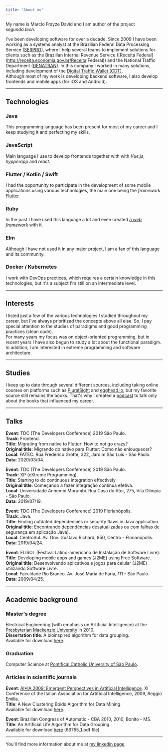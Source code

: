 ```yaml
---
title: "About me"
---
```


My name is Marcio Frayze David and I am author of the project *segunda.tech*.
  
I've been developing software for over a decade. Since 2009 I have been working as a
systems analyst at the Brazilian Federal Data Processing Service
([SERPRO](https://serpro.gov.br)), where I help several teams to
implement solutions for clients such as the Brazilian Internal Revenue Service 
([Receita Federal](http://receita.economia.gov.br/Receita Federal)) and
the National Traffic Department ([DENATRAN](https://portalservicos.denatran.serpro.gov.br)).
In this company I worked in many solutions, including development of the 
[Digital Traffic Wallet (CDT)](https://servicos.serpro.gov.br/carteira-digital/).  
Although most of my work is developing backend software, I also develop
frontends and mobile apps (for iOS and Android).

---

## Technologies

### Java
This programming language has been present for most of my career
and I keep studying it and perfecting my skills.

### JavaScript
Main language I use to develop frontends together with
with *Vue.js*, *hypperapp* and *react*.

### Flutter / Kotlin / Swift
I had the opportunity to participate in the development of some mobile applications
using various technologies, the main one being the *framework* 
[Flutter](https://flutter.dev).

### Ruby
In the past I have used this language a lot and even created [a *web framework*](https://github.com/marciofrayze/rackstep) with it.

### Elm
Although I have not used it in any major project, I am a fan of this language
and its community.

### Docker / Kubernetes
I work with DevOps practices, which requires a certain knowledge in this technologies, but
it's a subject I'm still on an intermediate level.

---

## Interests
I listed just a few of the various technologies I studied throughout
my career, but I've always prioritized the concepts above all else. So,
I pay special attention to the studies of paradigms and good programming practices (clean code).  
For many years my focus was on object-oriented programming, but in
recent years I have also begun to study a lot about the functional paradigm.  
In addition, I am interested in extreme programming and software architecture.  

---

## Studies
I keep up to date through several different sources, including
taking online courses on platforms such as 
[PluralSight](https://pluralsight.com) and [egghead.io](https://egghead.com),
but my favorite source still remains the books. That's why I created
a [podcast](https://segunda.tech/tags/podcast/) to talk only about the 
books that influenced my career.

---

## Talks
**Event**: TDC (The Developers Conference) 2019 São Paulo.  
**Track**: Frontend.  
**Title**: Migrating from native to Flutter: How to not go crazy?  
**Original title**: Migrando do nativo para Flutter: Como não enlouquecer?  
**Local**: FATEC. Rua Frederico Grotte, 322, Jardim São Luís - São Paulo.  
**Data**: 2020/03/04.  

**Event**: TDC (The Developers Conference) 2019 São Paulo.  
**Track**: XP (eXtreme Programming).  
**Title**: Starting to do continuous integration effectively.  
**Original title**: Começando a fazer integração contínua efetiva.  
**Local**:  Universidade Anhembi Morumbi. Rua Casa do Ator, 275, Vila Olímpia - São Paulo.  
**Data**: 2019/07/19.  

**Event**: TDC (The Developers Conference) 2019 Florianópolis.  
**Track**: Java.  
**Title**: Finding outdated dependencies or security flaws in Java application.  
**Original title**: Encontrando dependências desatualizadas ou com falhas de segurança em aplicação Java).  
**Local**: CentroSul. Av. Gov. Gustavo Richard, 850, Centro - Florianópolis.  
**Data**: 2019/04/24.  

**Event**: FLISOL (Festival Latino-americano de Instalação de Software Livre).  
**Title**: Developing mobile apps and games (J2ME) using Free Software.  
**Original title**: Desenvolvendo aplicativos e jogos para celular (J2ME) utilizando Software Livre.  
**Local**: Faculdade Rio Branco. Av. José Maria de Faria, 111 - São Paulo.  
**Data**: 2009/04/25.  

---

## Academic background
### Master's degree
Electrical Engineering (with emphasis on Artificial Intelligence) at the
[Presbyterian Mackenzie University](https://www.mackenzie.br/en/universidade/meet-the-university) in 2010.  
**Dissertation title**: A bioinspired algorithm for data grouping.  
Available for download [here](http://tede.mackenzie.br/jspui/bitstream/tede/1519/1/Marcio%20Frayze%20David.pdf).

### Graduation
Computer Science at [Pontifical Catholic University of São Paulo](https://www.pucsp.br/home).  

### Articles in scientific journals
**Event**: [AI*IA 2009: Emergent Perspectives in Artificial Intelligence](https://www.springer.com/gp/book/9783642102905). XI Conference of the Italian Association for Artificial Intelligence, 2009, Reggio Emilia.  
**Title**: A New Clustering Boids Algorithm for Data Mining.  
Available for download [here](https://pdfs.semanticscholar.org/669d/f2ac2f54502d926788953911fc8ff622091e.pdf).

**Event**: Brazilian Congress of Automatic - CBA 2010, 2010, Bonito - MS.  
**Title**: An Artificial Life Algorithm for Data Grouping.  
Available for download [here](https://www.sba.org.br/Proceedings/CBA/CBA2010.zip) (66755_1.pdf file).

---

You'll find more information about me at [my linkedin page](https://www.linkedin.com/in/marcio-frayze).
